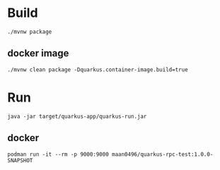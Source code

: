 # Build

`./mvnw package`

## docker image

`./mvnw clean package -Dquarkus.container-image.build=true`


# Run

`java -jar target/quarkus-app/quarkus-run.jar`


## docker 

`podman run -it --rm -p 9000:9000 maan0496/quarkus-rpc-test:1.0.0-SNAPSHOT`

